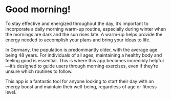 # Good morning!
To stay effective and energized throughout the day, it’s important to incorporate a daily morning warm-up routine, especially during winter when the mornings are dark and the sun rises late. A warm-up helps provide the energy needed to accomplish your plans and bring your ideas to life.

In Germany, the population is predominantly older, with the average age being 48 years. For individuals of all ages, maintaining a healthy body and feeling good is essential. This is where this app becomes incredibly helpful—it’s designed to guide users through morning exercises, even if they’re unsure which routines to follow.

This app is a fantastic tool for anyone looking to start their day with an energy boost and maintain their well-being, regardless of age or fitness level.
